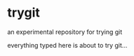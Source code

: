 trygit
======

an experimental repository for trying git


everything typed here is about to try git...
